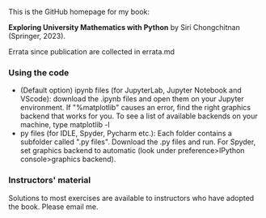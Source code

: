 This is the GitHub homepage for my book:

**Exploring University Mathematics with Python** by Siri Chongchitnan (Springer, 2023).

Errata since publication are collected in errata.md

### Using the code

- (Default option) ipynb files (for JupyterLab, Jupyter Notebook and VScode): download the .ipynb files and open them on your Jupyter environment. If "%matplotlib" causes an error, find the right graphics backend that works for you. To see a list of available backends on your machine, type matplotlib -l
- py files (for IDLE, Spyder, Pycharm etc.): Each folder contains a subfolder called ".py files". Download the .py files and run. For Spyder, set graphics backend to automatic (look under preference>IPython console>graphics backend).

### Instructors' material
Solutions to most exercises are available to instructors who have adopted the book. Please email me.
